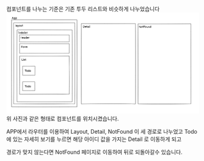 컴포넌트를 나누는 기준은 기존 투두 리스트와 비슷하게 나누었습니다
![ex_screenshot](./src/scc_img1.png)
위 사진과 같은 형태로 컴포넌트를 위치시켰습니다.

APP에서 라우터를 이용하여 Layout, Detail, NotFound 이 세 경로로 나누었고 
Todo에 있는 자세히 보기를 누르면 해당 아이디 값을 가지는 Detail 로 이동하게 되고

경로가 맞지 않는다면 NotFound 페이지로 이동하여 뒤로 되돌아갈수 있습니다.